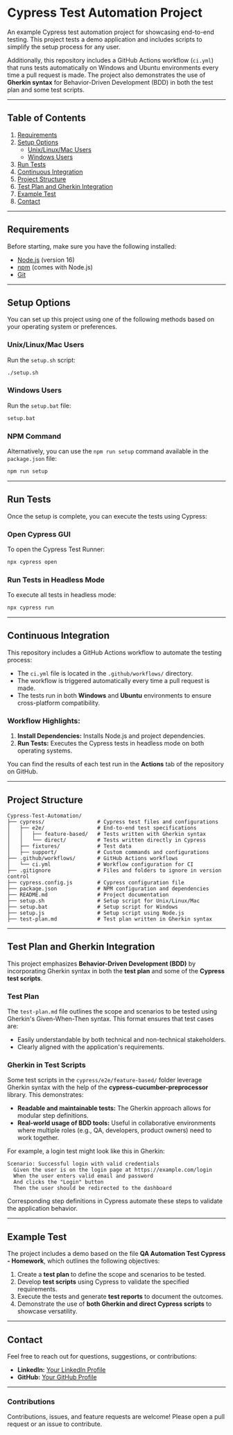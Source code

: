 # **Cypress Test Automation Project**

An example Cypress test automation project for showcasing end-to-end testing. This project tests a demo application and includes scripts to simplify the setup process for any user.

Additionally, this repository includes a GitHub Actions workflow (`ci.yml`) that runs tests automatically on Windows and Ubuntu environments every time a pull request is made. The project also demonstrates the use of **Gherkin syntax** for Behavior-Driven Development (BDD) in both the test plan and some test scripts.

---

## **Table of Contents**

1. [Requirements](#requirements)
2. [Setup Options](#setup-options)
    - [Unix/Linux/Mac Users](#unixlinuxmac-users)
    - [Windows Users](#windows-users)
3. [Run Tests](#run-tests)
4. [Continuous Integration](#continuous-integration)
5. [Project Structure](#project-structure)
6. [Test Plan and Gherkin Integration](#test-plan-and-gherkin-integration)
7. [Example Test](#example-test)
8. [Contact](#contact)

---

## **Requirements**

Before starting, make sure you have the following installed:

- [Node.js](https://nodejs.org/) (version 16)
- [npm](https://www.npmjs.com/) (comes with Node.js)
- [Git](https://git-scm.com/)

---

## **Setup Options**

You can set up this project using one of the following methods based on your operating system or preferences.

### **Unix/Linux/Mac Users**
Run the `setup.sh` script:
```bash
./setup.sh
```

### **Windows Users**
Run the `setup.bat` file:
```bash
setup.bat
```

### **NPM Command**
Alternatively, you can use the `npm run setup` command available in the `package.json` file:
```bash
npm run setup
```

---

## **Run Tests**

Once the setup is complete, you can execute the tests using Cypress:

### **Open Cypress GUI**
To open the Cypress Test Runner:
```bash
npx cypress open
```

### **Run Tests in Headless Mode**
To execute all tests in headless mode:
```bash
npx cypress run
```

---

## **Continuous Integration**

This repository includes a GitHub Actions workflow to automate the testing process:

- The `ci.yml` file is located in the `.github/workflows/` directory.
- The workflow is triggered automatically every time a pull request is made.
- The tests run in both **Windows** and **Ubuntu** environments to ensure cross-platform compatibility.

### Workflow Highlights:
1. **Install Dependencies:** Installs Node.js and project dependencies.
2. **Run Tests:** Executes the Cypress tests in headless mode on both operating systems.

You can find the results of each test run in the **Actions** tab of the repository on GitHub.

---

## **Project Structure**

```plaintext
Cypress-Test-Automation/
├── cypress/                 # Cypress test files and configurations
│   ├── e2e/                 # End-to-end test specifications
│   │   ├── feature-based/   # Tests written with Gherkin syntax
│   │   └── direct/          # Tests written directly in Cypress
│   ├── fixtures/            # Test data
│   ├── support/             # Custom commands and configurations
├── .github/workflows/       # GitHub Actions workflows
│   └── ci.yml               # Workflow configuration for CI
├── .gitignore               # Files and folders to ignore in version control
├── cypress.config.js        # Cypress configuration file
├── package.json             # NPM configuration and dependencies
├── README.md                # Project documentation
├── setup.sh                 # Setup script for Unix/Linux/Mac
├── setup.bat                # Setup script for Windows
├── setup.js                 # Setup script using Node.js
├── test-plan.md             # Test plan written in Gherkin syntax
```

---

## **Test Plan and Gherkin Integration**

This project emphasizes **Behavior-Driven Development (BDD)** by incorporating Gherkin syntax in both the **test plan** and some of the **Cypress test scripts**.

### **Test Plan**
The `test-plan.md` file outlines the scope and scenarios to be tested using Gherkin's Given-When-Then syntax. This format ensures that test cases are:

- Easily understandable by both technical and non-technical stakeholders.
- Clearly aligned with the application's requirements.

### **Gherkin in Test Scripts**
Some test scripts in the `cypress/e2e/feature-based/` folder leverage Gherkin syntax with the help of the **cypress-cucumber-preprocessor** library. This demonstrates:

- **Readable and maintainable tests:** The Gherkin approach allows for modular step definitions.
- **Real-world usage of BDD tools:** Useful in collaborative environments where multiple roles (e.g., QA, developers, product owners) need to work together.

For example, a login test might look like this in Gherkin:
```gherkin
Scenario: Successful login with valid credentials
  Given the user is on the login page at https://example.com/login
  When the user enters valid email and password
  And clicks the "Login" button
  Then the user should be redirected to the dashboard
```

Corresponding step definitions in Cypress automate these steps to validate the application behavior.

---

## **Example Test**

The project includes a demo based on the file **QA Automation Test Cypress - Homework**, which outlines the following objectives:

1. Create a **test plan** to define the scope and scenarios to be tested.
2. Develop **test scripts** using Cypress to validate the specified requirements.
3. Execute the tests and generate **test reports** to document the outcomes.
4. Demonstrate the use of **both Gherkin and direct Cypress scripts** to showcase versatility.

---

## **Contact**

Feel free to reach out for questions, suggestions, or contributions:

- **LinkedIn:** [Your LinkedIn Profile](https://linkedin.com/in/your-profile)
- **GitHub:** [Your GitHub Profile](https://github.com/riacono91)

---

### **Contributions**
Contributions, issues, and feature requests are welcome! Please open a pull request or an issue to contribute.


